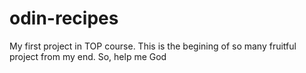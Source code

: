 # odin-recipes
My first project in TOP course. This is the begining of so many fruitful project from my end. So, help me God
